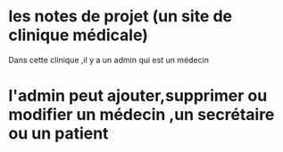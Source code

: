 # les notes de projet (un site de clinique médicale)
  Dans cette clinique ,il y a un admin qui est un médecin
# l'admin peut ajouter,supprimer ou modifier  un médecin ,un secrétaire ou un patient  
# 
